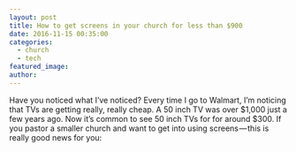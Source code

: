 ```yaml
---
layout: post
title: How to get screens in your church for less than $900
date: 2016-11-15 00:35:00
categories:
  - church
  - tech
featured_image:
author:
---
```



Have you noticed what I’ve noticed? Every time I go to Walmart, I’m noticing that TVs are getting really, really cheap. A 50 inch TV was over $1,000 just a few years ago. Now it’s common to see 50 inch TVs for for around $300. If you pastor a smaller church and want to get into using screens — this is really good news for you:

&nbsp;